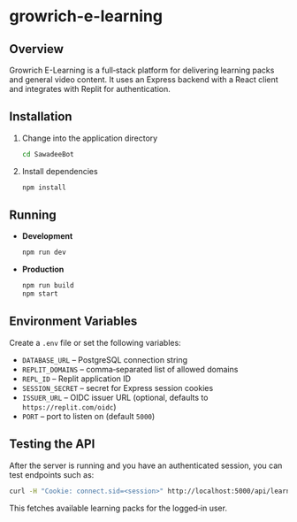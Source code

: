 # growrich-e-learning

## Overview
Growrich E-Learning is a full‑stack platform for delivering learning packs and general video content. It uses an Express backend with a React client and integrates with Replit for authentication.

## Installation
1. Change into the application directory
   ```bash
   cd SawadeeBot
   ```
2. Install dependencies
   ```bash
   npm install
   ```

## Running
- **Development**
  ```bash
  npm run dev
  ```
- **Production**
  ```bash
  npm run build
  npm start
  ```

## Environment Variables
Create a `.env` file or set the following variables:
- `DATABASE_URL` – PostgreSQL connection string
- `REPLIT_DOMAINS` – comma‑separated list of allowed domains
- `REPL_ID` – Replit application ID
- `SESSION_SECRET` – secret for Express session cookies
- `ISSUER_URL` – OIDC issuer URL (optional, defaults to `https://replit.com/oidc`)
- `PORT` – port to listen on (default `5000`)

## Testing the API
After the server is running and you have an authenticated session, you can test endpoints such as:
```bash
curl -H "Cookie: connect.sid=<session>" http://localhost:5000/api/learning-packs
```
This fetches available learning packs for the logged‑in user.
